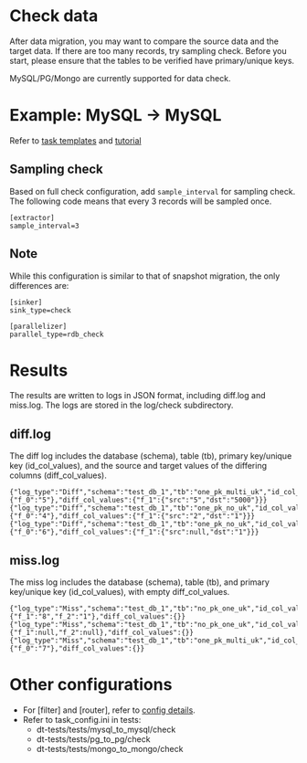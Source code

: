 # Check data

After data migration, you may want to compare the source data and the target data. If there are too many records, try sampling check. Before you start, please ensure that the tables to be verified have primary/unique keys.

MySQL/PG/Mongo are currently supported for data check.

# Example: MySQL -> MySQL

Refer to [task templates](../../templates/mysql_to_mysql.md) and [tutorial](../tutorial/mysql_to_mysql.md)

## Sampling check

Based on full check configuration, add `sample_interval` for sampling check. The following code means that every 3 records will be sampled once.

```
[extractor]
sample_interval=3
```

## Note

While this configuration is similar to that of snapshot migration, the only differences are:

```
[sinker]
sink_type=check

[parallelizer]
parallel_type=rdb_check
```

# Results

The results are written to logs in JSON format, including diff.log and miss.log. The logs are stored in the log/check subdirectory.

## diff.log

The diff log includes the database (schema), table (tb), primary key/unique key (id_col_values), and the source and target values of the differing columns (diff_col_values).

```
{"log_type":"Diff","schema":"test_db_1","tb":"one_pk_multi_uk","id_col_values":{"f_0":"5"},"diff_col_values":{"f_1":{"src":"5","dst":"5000"}}}
{"log_type":"Diff","schema":"test_db_1","tb":"one_pk_no_uk","id_col_values":{"f_0":"4"},"diff_col_values":{"f_1":{"src":"2","dst":"1"}}}
{"log_type":"Diff","schema":"test_db_1","tb":"one_pk_no_uk","id_col_values":{"f_0":"6"},"diff_col_values":{"f_1":{"src":null,"dst":"1"}}}
```

## miss.log

The miss log includes the database (schema), table (tb), and primary key/unique key (id_col_values), with empty diff_col_values.

```
{"log_type":"Miss","schema":"test_db_1","tb":"no_pk_one_uk","id_col_values":{"f_1":"8","f_2":"1"},"diff_col_values":{}}
{"log_type":"Miss","schema":"test_db_1","tb":"no_pk_one_uk","id_col_values":{"f_1":null,"f_2":null},"diff_col_values":{}}
{"log_type":"Miss","schema":"test_db_1","tb":"one_pk_multi_uk","id_col_values":{"f_0":"7"},"diff_col_values":{}}
```

# Other configurations

- For [filter] and [router], refer to [config details](../config.md).
- Refer to task_config.ini in tests:
    - dt-tests/tests/mysql_to_mysql/check
    - dt-tests/tests/pg_to_pg/check
    - dt-tests/tests/mongo_to_mongo/check